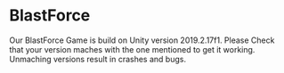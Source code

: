 # BlastForce
Our BlastForce Game is build on Unity version 2019.2.17f1. Please Check that your version maches with the one mentioned to get it working. Unmaching versions result in crashes and bugs.